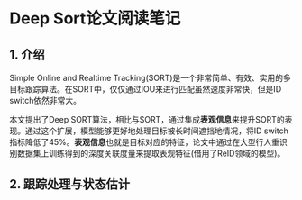 # Deep Sort论文阅读笔记

## 1. 介绍

Simple Online and Realtime Tracking(SORT)是一个非常简单、有效、实用的多目标跟踪算法。在SORT中，仅仅通过IOU来进行匹配虽然速度非常快，但是ID switch依然非常大。

本文提出了Deep SORT算法，相比与SORT，通过集成**表观信息**来提升SORT的表现。通过这个扩展，模型能够更好地处理目标被长时间遮挡地情况，将ID switch指标降低了45%。**表观信息**也就是目标对应的特征，论文中通过在大型行人重识别数据集上训练得到的深度关联度量来提取表观特征(借用了ReID领域的模型)。

## 2. 跟踪处理与状态估计

